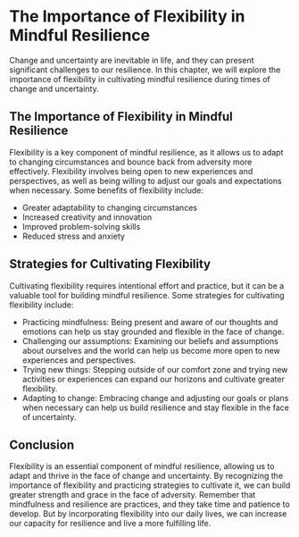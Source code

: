 The Importance of Flexibility in Mindful Resilience
=================================================================================================

Change and uncertainty are inevitable in life, and they can present significant challenges to our resilience. In this chapter, we will explore the importance of flexibility in cultivating mindful resilience during times of change and uncertainty.

The Importance of Flexibility in Mindful Resilience
---------------------------------------------------

Flexibility is a key component of mindful resilience, as it allows us to adapt to changing circumstances and bounce back from adversity more effectively. Flexibility involves being open to new experiences and perspectives, as well as being willing to adjust our goals and expectations when necessary. Some benefits of flexibility include:

* Greater adaptability to changing circumstances
* Increased creativity and innovation
* Improved problem-solving skills
* Reduced stress and anxiety

Strategies for Cultivating Flexibility
--------------------------------------

Cultivating flexibility requires intentional effort and practice, but it can be a valuable tool for building mindful resilience. Some strategies for cultivating flexibility include:

* Practicing mindfulness: Being present and aware of our thoughts and emotions can help us stay grounded and flexible in the face of change.
* Challenging our assumptions: Examining our beliefs and assumptions about ourselves and the world can help us become more open to new experiences and perspectives.
* Trying new things: Stepping outside of our comfort zone and trying new activities or experiences can expand our horizons and cultivate greater flexibility.
* Adapting to change: Embracing change and adjusting our goals or plans when necessary can help us build resilience and stay flexible in the face of uncertainty.

Conclusion
----------

Flexibility is an essential component of mindful resilience, allowing us to adapt and thrive in the face of change and uncertainty. By recognizing the importance of flexibility and practicing strategies to cultivate it, we can build greater strength and grace in the face of adversity. Remember that mindfulness and resilience are practices, and they take time and patience to develop. But by incorporating flexibility into our daily lives, we can increase our capacity for resilience and live a more fulfilling life.
